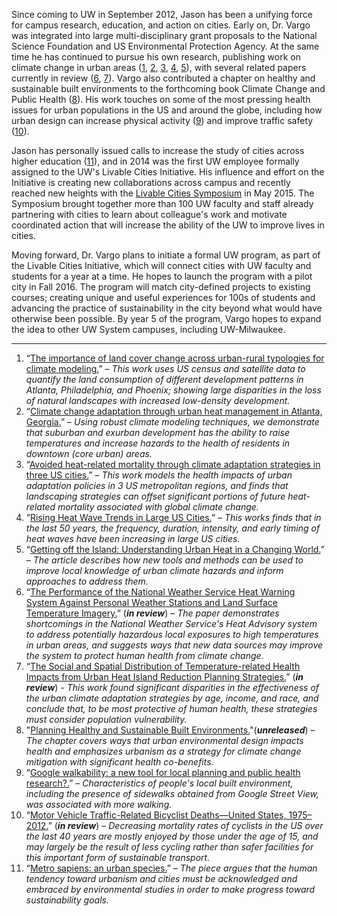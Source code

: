 Since coming to UW in September 2012, Jason has been a unifying force for campus research, education, and action on cities. Early on, Dr. Vargo was integrated into large multi-disciplinary grant proposals to the National Science Foundation and US Environmental Protection Agency. At the same time he has continued to pursue his own research, publishing work on climate change in urban areas ([1](https://dl.dropboxusercontent.com/u/2547034/MyPapers/first/vargo_JEM_2013.pdf), [2](http://www.urbanclimate.gatech.edu/pubs/Climate%20change%20adaptation%20through%20urban%20heat%20management_ES&T.pdf), [3](http://www.urbanclimate.gatech.edu/pubs/Stone_2014.pdf), [4](https://dl.dropboxusercontent.com/u/2547034/MyPapers/co-author/HabeebNaturalHazards2015.pdf), [5](https://dl.dropboxusercontent.com/u/2547034/MyPapers/first/ugec_viewpointsJuly2013_vargo.pdf)), with several related papers currently in review ([6](https://dl.dropboxusercontent.com/u/2547034/MyPapers/first/vargoLiuXiao_MS.pdf), [7](https://dl.dropboxusercontent.com/u/2547034/MyPapers/first/JPER_submission_5-15.pdf)). Vargo also contributed a chapter on healthy and sustainable built environments to the forthcoming book Climate Change and Public Health ([8](https://dl.dropboxusercontent.com/u/2547034/MyPapers/BookChapters/CC_health14_Proof.pdf)). His work touches on some of the most pressing health issues for urban populations in the US and around the globe, including how urban design can increase physical activity ([9](https://dl.dropboxusercontent.com/u/2547034/MyPapers/first/vargo_JPAH_2012_689-697.pdf)) and improve traffic safety ([10](https://dl.dropboxusercontent.com/u/2547034/MyPapers/first/MMWR_cyclistDeaths_inReview.pdf)). 

Jason has personally issued calls to increase the study of cities across higher education ([11](https://dl.dropboxusercontent.com/u/2547034/MyPapers/first/Vargo_metrosapien.pdf)), and in 2014 was the first UW employee formally assigned to the UW's Livable Cities Initiative. His influence and effort on the Initiative is creating new collaborations across campus and recently reached new heights with the [Livable Cities Symposium](http://ghi.wisc.edu/symposium-adds-momentum-to-livable-cities-initiative/) in May 2015. The Symposium brought together more than 100 UW faculty and staff already partnering with cities to learn about colleague's work and motivate coordinated action that will increase the ability of the UW to improve lives in cities. 

Moving forward, Dr. Vargo plans to initiate a formal UW program, as part of the Livable Cities Initiative, which will connect cities with UW faculty and students for a year at a time. He hopes to launch the program with a pilot city in Fall 2016. The program will match city-defined projects to existing courses; creating unique and useful experiences for 100s of students and advancing the practice of sustainability in the city beyond what would have otherwise been possible. By year 5 of the program, Vargo hopes to expand the idea to other UW System campuses, including UW-Milwaukee. 

--------------

1.  “[The importance of land cover change across urban-rural typologies for climate modeling.](https://dl.dropboxusercontent.com/u/2547034/MyPapers/first/vargo_JEM_2013.pdf)” – _This work uses US census and satellite data to quantify the land consumption of different development patterns in Atlanta, Philadelphia, and Phoenix; showing large disparities in the loss of natural landscapes with increased low-density development._
2.  “[Climate change adaptation through urban heat management in Atlanta, Georgia.](http://www.urbanclimate.gatech.edu/pubs/Climate%20change%20adaptation%20through%20urban%20heat%20management_ES&T.pdf)” – _Using robust climate modeling techniques, we demonstrate that suburban and exurban development has the ability to raise temperatures and increase hazards to the health of residents in downtown (core urban) areas._ 
3.  “[Avoided heat-related mortality through climate adaptation strategies in three US cities.](http://www.urbanclimate.gatech.edu/pubs/Stone_2014.pdf)” – _This work models the health impacts of urban adaptation policies in 3 US metropolitan regions, and finds that landscaping strategies can offset significant portions of future heat-related mortality associated with global climate change._
4.  “[Rising Heat Wave Trends in Large US Cities.](https://dl.dropboxusercontent.com/u/2547034/MyPapers/co-author/HabeebNaturalHazards2015.pdf)”  – _This works finds that in the last 50 years, the frequency, duration, intensity, and early timing of heat waves have been increasing in large US cities._
5.  “[Getting off the Island: Understanding Urban Heat in a Changing World.](https://www.academia.edu/attachments/34073324/download_file)” – _The article describes how new tools and methods can be used to improve local knowledge of urban climate hazards and inform approaches to address them._
6.  “[The Performance of the National Weather Service Heat Warning System Against Personal Weather Stations and Land Surface Temperature Imagery.](https://dl.dropboxusercontent.com/u/2547034/MyPapers/first/vargoLiuXiao_MS.pdf)” (***in review***) – _The paper demonstrates shortcomings in the National Weather Service's Heat Advisory system to address potentially hazardous local exposures to high temperatures in urban areas, and suggests ways that new data sources may improve the system to protect human health from climate change._
7.  “[The Social and Spatial Distribution of Temperature-related Health Impacts from Urban Heat Island Reduction Planning Strategies.](https://dl.dropboxusercontent.com/u/2547034/MyPapers/first/JPER_submission_5-15.pdf)” (***in review***) - _This work found significant disparities in the effectiveness of the urban climate adaptation strategies by age, income, and race, and conclude that, to be most protective of human health, these strategies must consider population vulnerability._
8.  "[Planning Healthy and Sustainable Built Environments.](https://dl.dropboxusercontent.com/u/2547034/MyPapers/BookChapters/CC_health14_Proof.pdf)"(***unreleased***) – _The chapter covers ways that urban environmental design impacts health and emphasizes urbanism as a strategy for climate change mitigation with significant health co-benefits._
9.  “[Google walkability: a new tool for local planning and public health research?.](https://dl.dropboxusercontent.com/u/2547034/MyPapers/first/vargo_JPAH_2012_689-697.pdf)”  – _Characteristics of people's local built environment, including the presence of sidewalks obtained from Google Street View, was associated with more walking._
10.  “[Motor Vehicle Traffic-Related Bicyclist Deaths—United States, 1975–2012.](https://dl.dropboxusercontent.com/u/2547034/MyPapers/first/MMWR_cyclistDeaths_inReview.pdf)”  (***in review***) – _Decreasing mortality rates of cyclists in the US over the last 40 years are mostly enjoyed by those under the age of 15, and may largely be the result of less cycling rather than safer facilities for this important form of sustainable transport._
11.  “[Metro sapiens: an urban species.](https://dl.dropboxusercontent.com/u/2547034/MyPapers/first/Vargo_metrosapien.pdf)” – _The piece argues that the human tendency toward urbanism and cities must be acknowledged and embraced by environmental studies in order to make progress toward sustainability goals._
